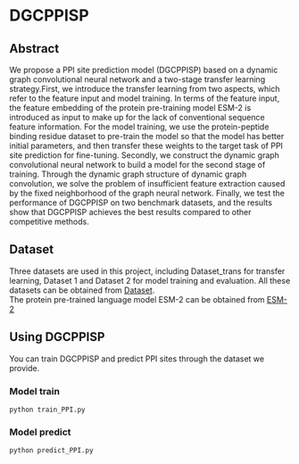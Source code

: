 # DGCPPISP
## Abstract
  We propose a PPI site prediction model (DGCPPISP) based on a dynamic graph convolutional neural network and a two-stage transfer learning strategy.First, we introduce the transfer learning from two aspects, which refer to the feature input and model training. In terms of the feature input, the feature embedding of the protein pre-training model ESM-2 is introduced as input to make up for the lack of conventional sequence feature information. For the model training, we use the protein-peptide binding residue dataset to pre-train the model so that the model has better initial parameters, and then transfer these weights to the target task of PPI site prediction for fine-tuning. Secondly, we construct the dynamic graph convolutional neural network to build a model for the second stage of training. Through the dynamic graph structure of dynamic graph convolution, we solve the problem of insufficient feature extraction caused by the fixed neighborhood of the graph neural network. Finally, we test the performance of DGCPPISP on two benchmark datasets, and the results show that DGCPPISP achieves the best results compared to other competitive methods. 
## Dataset
  Three datasets are used in this project, including Dataset_trans for transfer learning, Dataset 1 and Dataset 2 for model training and evaluation. All these datasets can be obtained from [Dataset](https://pan.baidu.com/s/1yvOgmKX1jCTMFpfZomVUOA?pwd=zjnb).  
  The protein pre-trained language model ESM-2 can be obtained from [ESM-2](https://github.com/facebookresearch/esm)
## Using DGCPPISP
  You can train DGCPPISP and predict PPI sites through the dataset we provide.
### Model train
```
python train_PPI.py
```
### Model predict
```
python predict_PPI.py
```

